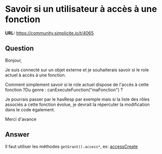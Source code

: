 # Savoir si un utilisateur à accès à une fonction

**URL:** https://community.simplicite.io/t/4065

## Question
Bonjour,


Je suis connecté sur un objet externe et je souhaiterais savoir si le role actuel à accès à une fonction.

Comment simplement savoir si le role actuel dispose de l'accès à cette fonction ?Du genre : canExecuteFunction("maFonction") ?

Je pourrais passer par le hasResp par exemple mais si la liste des rôles associés a cette fonction évolue, je devrait la répercuter la modification dans le code également.

Merci d'avance

## Answer
Il faut utiliser les méthodes `getGrant().access*`, ex: [accessCreate](https://docs.simplicite.io/5/javadoc/com/simplicite/util/GrantCore.html#accessCreate(java.lang.String))
